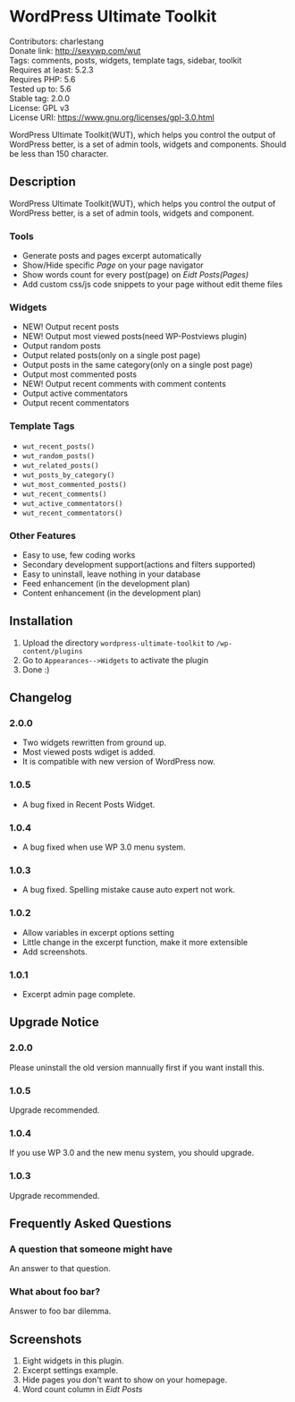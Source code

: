 # WordPress Ultimate Toolkit
Contributors: charlestang  
Donate link: http://sexywp.com/wut  
Tags: comments, posts, widgets, template tags, sidebar, toolkit  
Requires at least: 5.2.3  
Requires PHP: 5.6  
Tested up to: 5.6  
Stable tag: 2.0.0  
License: GPL v3  
License URI: https://www.gnu.org/licenses/gpl-3.0.html

WordPress Ultimate Toolkit(WUT), which helps you control the output of WordPress better, is a set of admin tools, widgets and components. Should be less than 150 character.

## Description
WordPress Ultimate Toolkit(WUT), which helps you control the output of WordPress better, is a set of admin tools, widgets and component.

### Tools
 * Generate posts and pages excerpt automatically
 * Show/Hide specific *Page* on your page navigator
 * Show words count for every post(page) on *Eidt Posts(Pages)*
 * Add custom css/js code snippets to your page without edit theme files

### Widgets
 * NEW! Output recent posts
 * NEW! Output most viewed posts(need WP-Postviews plugin)
 * Output random posts
 * Output related posts(only on a single post page)
 * Output posts in the same category(only on a single post page)
 * Output most commented posts
 * NEW! Output recent comments with comment contents
 * Output active commentators
 * Output recent commentators

### Template Tags

 * `wut_recent_posts()`
 * `wut_random_posts()`
 * `wut_related_posts()`
 * `wut_posts_by_category()`
 * `wut_most_commented_posts()`
 * `wut_recent_comments()`
 * `wut_active_commentators()`
 * `wut_recent_commentators()`

### Other Features

 * Easy to use, few coding works
 * Secondary development support(actions and filters supported)
 * Easy to uninstall, leave nothing in your database
 * Feed enhancement (in the development plan)
 * Content enhancement (in the development plan)

## Installation
 1. Upload the directory `wordpress-ultimate-toolkit` to `/wp-content/plugins`
 1. Go to `Appearances-->Widgets` to activate the plugin
 1. Done :)

## Changelog
### 2.0.0
 * Two widgets rewritten from ground up.
 * Most viewed posts wdiget is added.
 * It is compatible with new version of WordPress now.

### 1.0.5
 * A bug fixed in Recent Posts Widget.

### 1.0.4
 * A bug fixed when use WP 3.0 menu system.

### 1.0.3
 * A bug fixed. Spelling mistake cause auto expert not work.

### 1.0.2
 * Allow variables in excerpt options setting
 * Little change in the excerpt function, make it more extensible
 * Add screenshots.

### 1.0.1
 * Excerpt admin page complete.

## Upgrade Notice
### 2.0.0
 Please uninstall the old version mannually first if you want install this.

### 1.0.5
 Upgrade recommended.

### 1.0.4
 If you use WP 3.0 and the new menu system, you should upgrade.

### 1.0.3
Upgrade recommended.

## Frequently Asked Questions

### A question that someone might have
An answer to that question.

### What about foo bar?
Answer to foo bar dilemma.

## Screenshots
1. Eight widgets in this plugin.
2. Excerpt settings example.
3. Hide pages you don't want to show on your homepage.
4. Word count column in *Eidt Posts*